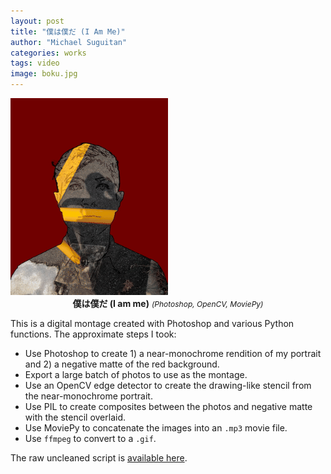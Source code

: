 ```yaml
---
layout: post
title: "僕は僕だ (I Am Me)"
author: "Michael Suguitan"
categories: works
tags: video 
image: boku.jpg
---
```


<script type="text/javascript" src="/js/lightbox.js"></script>
<link rel="stylesheet" href="/css/lightbox.css">
<div width="70%">
    <a data-lightbox="boku" href="/assets/img/boku.gif" width="50%">
        <img src="/assets/img/boku.gif" width="50%">
    </a>
    <div style="text-align:center; font-weight:normal" href="/assets/main.css">
        <span style="font-weight:bold">僕は僕だ (I am me)</span>
        <span style="font-size:12px"><i>(Photoshop, OpenCV, MoviePy)</i></span>
    </div>
</div>

This is a digital montage created with Photoshop and various Python functions.
The approximate steps I took:
- Use Photoshop to create 1) a near-monochrome rendition of my portrait and 2) a negative matte of the red background.
- Export a large batch of photos to use as the montage.
- Use an OpenCV edge detector to create the drawing-like stencil from the near-monochrome portrait.
- Use PIL to create composites between the photos and negative matte with the stencil overlaid.
- Use MoviePy to concatenate the images into an `.mp3` movie file.
- Use `ffmpeg` to convert to a `.gif`.

The raw uncleaned script is [available here](https://gist.github.com/psychomugs/bb9f1f2d206345335cf083706f84f79c).